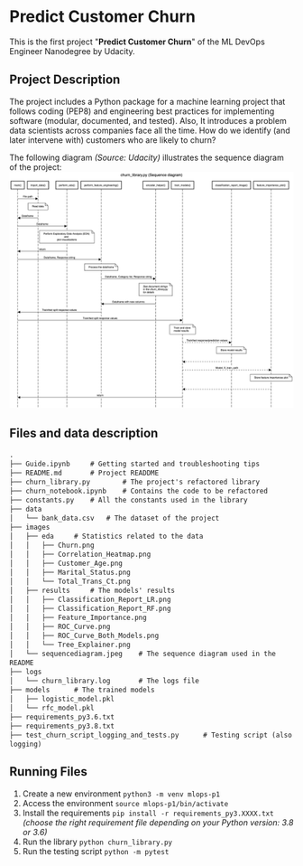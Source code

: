 # Predict Customer Churn

This is the first project "**Predict Customer Churn**" of the ML DevOps Engineer Nanodegree by Udacity.

## Project Description
The project includes a Python package for a machine learning project that follows coding (PEP8) and engineering best practices for implementing software (modular, documented, and tested).
Also, It introduces a problem data scientists across companies face all the time. How do we identify (and later intervene with) customers who are likely to churn?

The following diagram _(Source: Udacity)_ illustrates the sequence diagram of the project:
![image](./images/sequencediagram.jpeg)

## Files and data description
```
.
├── Guide.ipynb     # Getting started and troubleshooting tips
├── README.md       # Project READDME
├── churn_library.py        # The project's refactored library
├── churn_notebook.ipynb    # Contains the code to be refactored
├── constants.py    # All the constants used in the library
├── data
│   └── bank_data.csv   # The dataset of the project
├── images
│   ├── eda     # Statistics related to the data
│   │   ├── Churn.png
│   │   ├── Correlation_Heatmap.png
│   │   ├── Customer_Age.png
│   │   ├── Marital_Status.png
│   │   └── Total_Trans_Ct.png
│   ├── results     # The models' results
│   │   ├── Classification_Report_LR.png
│   │   ├── Classification_Report_RF.png
│   │   ├── Feature_Importance.png
│   │   ├── ROC_Curve.png
│   │   ├── ROC_Curve_Both_Models.png
│   │   └── Tree_Explainer.png
│   └── sequencediagram.jpeg    # The sequence diagram used in the README
├── logs
│   └── churn_library.log       # The logs file
├── models      # The trained models
│   ├── logistic_model.pkl
│   └── rfc_model.pkl
├── requirements_py3.6.txt  
├── requirements_py3.8.txt
├── test_churn_script_logging_and_tests.py      # Testing script (also logging)
```

## Running Files
1. Create a new environment `python3 -m venv mlops-p1`
2. Access the environment `source mlops-p1/bin/activate`
3. Install the requirements `pip install -r requirements_py3.XXXX.txt` _(choose the right requirement file depending on your Python version: 3.8 or 3.6)_
4. Run the library `python churn_library.py`
5. Run the testing script `python -m pytest`



